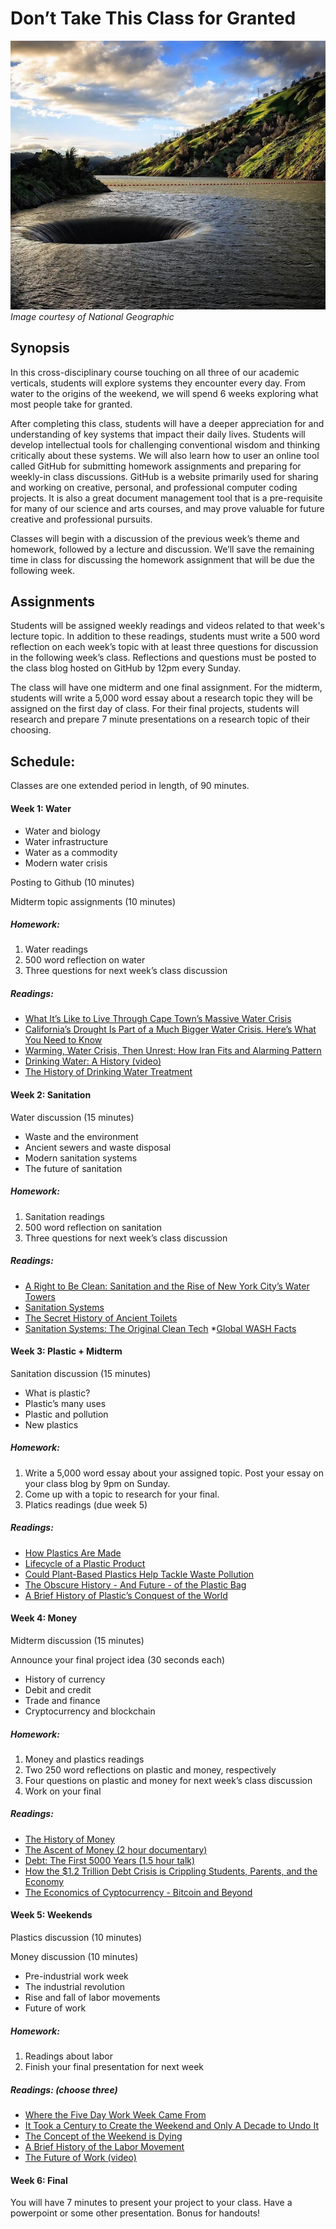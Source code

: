 # Don’t Take This Class for Granted

![Lake-Berryessa](https://github.com/NatePadgett/teachingasart2018/blob/master/assignments/3_Syllabus/img/Lake_Berryessa_Spillway(from_natgeo).jpg)
*Image courtesy of National Geographic*

## Synopsis 

In this cross-disciplinary course touching on all three of our academic verticals, students will explore systems they encounter every day. From water to the origins of the weekend, we will spend 6 weeks exploring what most people take for granted. 

After completing this class, students will have a deeper appreciation for and understanding of key systems that impact their daily lives. Students will develop intellectual tools for challenging conventional wisdom and thinking critically about these systems. We will also learn how to user an online tool called GitHub for submitting homework assignments and preparing for weekly-in class discussions. GitHub is a website primarily used for sharing and working on creative, personal, and professional computer coding projects. It is also a great document management tool that is a pre-requisite for many of our science and arts courses, and may prove valuable for future creative and professional pursuits.

Classes will begin with a discussion of the previous week’s theme and homework, followed by a lecture and discussion. We’ll save the remaining time in class for discussing the homework assignment that will be due the following week. 

## Assignments 

Students will be assigned weekly readings and videos related to that week's lecture topic. In addition to these readings, students must write a 500 word reflection on each week’s topic with at least three questions for discussion in the following week’s class. Reflections and questions must be posted to the class blog hosted on GitHub by 12pm every Sunday.

The class will have one midterm and one final assignment. For the midterm, students will write a 5,000 word essay about a research topic they will be assigned on the first day of class. For their final projects, students will research and prepare 7 minute presentations on a research topic of their choosing.   

## Schedule:

Classes are one extended period in length, of 90 minutes. 

#### Week 1: Water
* Water and biology
* Water infrastructure
* Water as a commodity
* Modern water crisis

Posting to Github (10 minutes)

Midterm topic assignments (10 minutes)

##### Homework: 
1. Water readings
2. 500 word reflection on water 
3. Three questions for next week’s class discussion

##### Readings:
* [What It’s Like to Live Through Cape Town’s Massive Water Crisis](http://time.com/cape-town-south-africa-water-crisis/)
* [California’s Drought Is Part of a Much Bigger Water Crisis. Here’s What You Need to Know](https://www.propublica.org/article/california-drought-colorado-river-water-crisis-explained)
* [Warming, Water Crisis, Then Unrest: How Iran Fits and Alarming Pattern](https://www.nytimes.com/2018/01/18/climate/water-iran.html)
* [Drinking Water: A History (video)](https://www.c-span.org/video/?318386-13/drinking-water-history)
* [The History of Drinking Water Treatment](https://nepis.epa.gov/Exe/ZyPDF.cgi/P1002SMN.PDF?Dockey=P1002SMN.PDF)

#### Week 2: Sanitation
Water discussion (15 minutes)

* Waste and the environment
* Ancient sewers and waste disposal
* Modern sanitation systems
* The future of sanitation

##### Homework: 
1. Sanitation readings
2. 500 word reflection on sanitation 
3. Three questions for next week’s class discussion

##### Readings:
* [A Right to Be Clean: Sanitation and the Rise of New York City’s Water Towers](https://blogs.scientificamerican.com/anthropology-in-practice/a-right-to-be-clean-sanitation-and-the-rise-of-new-york-citys-water-towers/)
* [Sanitation Systems](https://www.sswm.info/category/implementation-tools/reuse-and-recharge/hardware/introduction/sanitation-systems)
* [The Secret History of Ancient Toilets](https://www.nature.com/news/the-secret-history-of-ancient-toilets-1.19960)
* [Sanitation Systems: The Original Clean Tech](https://www.sidewalklabs.com/blog/sanitation-systems-the-original-clean-tech/)
*[Global WASH Facts](https://www.cdc.gov/healthywater/global/wash_statistics.html)


#### Week 3: Plastic + Midterm
Sanitation discussion (15 minutes)

* What is plastic?
* Plastic’s many uses
* Plastic and pollution
* New plastics

##### Homework: 
1. Write a 5,000 word essay about your assigned topic. Post your essay on your class blog by 9pm on Sunday. 
2. Come up with a topic to research for your final. 
3. Platics readings (due week 5)

##### Readings: 
* [How Plastics Are Made](https://plastics.americanchemistry.com/How-Plastics-Are-Made/)
* [Lifecycle of a Plastic Product](https://plastics.americanchemistry.com/Lifecycle-of-a-Plastic-Product/)
* [Could Plant-Based Plastics Help Tackle Waste Pollution](http://www.bbc.com/news/business-42973529)
* [The Obscure History - And Future - of the Plastic Bag](https://www.bloomberg.com/news/articles/2018-02-08/the-obscure-history-and-future-of-the-plastic-bag)
* [A Brief History of Plastic’s Conquest of the World](https://www.scientificamerican.com/article/a-brief-history-of-plastic-world-conquest/)

#### Week 4: Money
Midterm discussion (15 minutes) 

Announce your final project idea (30 seconds each)

* History of currency
* Debit and credit
* Trade and finance
* Cryptocurrency and blockchain

##### Homework: 
1. Money and plastics readings
2. Two 250 word reflections on plastic and money, respectively
3. Four questions on plastic and money for next week’s class discussion
4. Work on your final

##### Readings:
* [The History of Money](http://www.pbs.org/wgbh/nova/ancient/history-money.html)
* [The Ascent of Money (2 hour documentary)](http://www.pbs.org/wnet/ascentofmoney/featured/watch-the-two-hour-the-ascent-of-money/24/)
* [Debt: The First 5000 Years (1.5 hour talk)](https://www.youtube.com/watch?v=CZIINXhGDcs)
* [How the $1.2 Trillion Debt Crisis is Crippling Students, Parents, and the Economy](https://www.forbes.com/sites/specialfeatures/2013/08/07/how-the-college-debt-is-crippling-students-parents-and-the-economy/#3a54b40f2e17)
* [The Economics of Cyptocurrency - Bitcoin and Beyond](https://www.chapman.edu/research/institutes-and-centers/economic-science-institute/_files/ifree-papers-and-photos/koeppel-april2017.pdf)

#### Week 5: Weekends
Plastics discussion (10 minutes)

Money discussion (10 minutes)

* Pre-industrial work week
* The industrial revolution
* Rise and fall of labor movements
* Future of work

##### Homework: 
1. Readings about labor
2. Finish your final presentation for next week

##### Readings: (choose three)
* [Where the Five Day Work Week Came From](https://www.theatlantic.com/business/archive/2014/08/where-the-five-day-workweek-came-from/378870/)
* [It Took a Century to Create the Weekend and Only A Decade to Undo It](https://qz.com/969245/it-took-a-century-to-create-the-weekend-and-only-a-decade-to-undo-it/)
* [The Concept of the Weekend is Dying](https://www.nbcnews.com/think/opinion/concept-weekend-dying-ncna817131)
* [A Brief History of the Labor Movement](https://www.npr.org/templates/story/story.php?storyId=5758863)
* [The Future of Work (video)](https://www.technologyreview.com/video/609446/the-future-of-work/)

#### Week 6: Final
You will have 7 minutes to present your project to your class. Have a powerpoint or some other presentation. Bonus for handouts!
